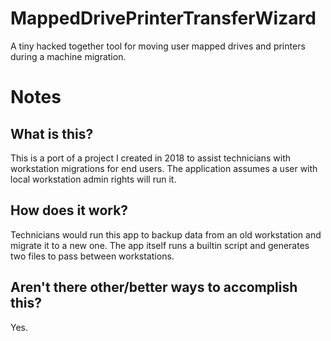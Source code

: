 # MappedDrivePrinterTransferWizard
 A tiny hacked together tool for moving user mapped drives and printers during a machine migration.

# Notes
## What is this?
 This is a port of a project I created in 2018 to assist technicians with workstation migrations for end users. The application assumes a user with local workstation admin rights will run it.
## How does it work?
 Technicians would run this app to backup data from an old workstation and migrate it to a new one. The app itself runs a builtin script and generates two files to pass between workstations.
## Aren't there other/better ways to accomplish this?
  Yes.